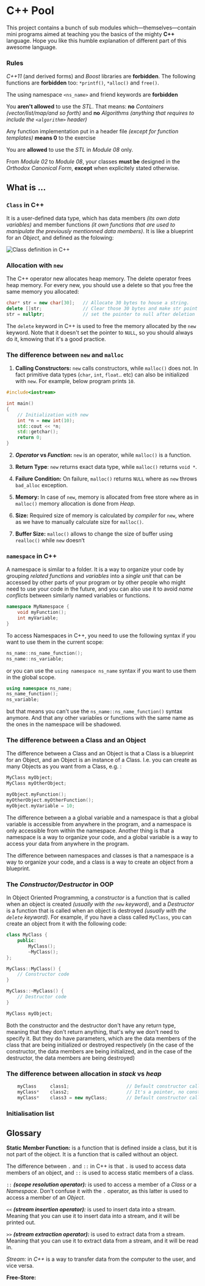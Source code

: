 # C++ Pool
This project contains a bunch of sub modules which—themselves—contain mini programs aimed at teaching you the basics of the mighty **C++** language. Hope you like this humble explanation of different part of this awesome language.

### Rules

_C++11_ (and derived forms) and _Boost_ libraries are **forbidden**. The following functions are **forbidden** too: `*printf()`, `*alloc()` and `free()`.

The using namespace `<ns_name>` and friend keywords are **forbidden**

You **aren't allowed** to use the _STL_. That means: **no** _Containers (vector/list/map/and so forth)_ and **no** _Algorithms (anything that requires to include the `<algorithm>` header)_

Any function implementation put in a header file _(except for function templates)_ **means 0** to the exercise

You are **allowed** to use the _STL_ in _Module 08_ only.

From _Module 02_ to _Module 08_, your classes **must be** designed in the _Orthodox Canonical Form_, **except** when explicitely stated otherwise.

## What is ...

### `Class` in C++
It is a user-defined data type,  which has data members _(its own data variables)_ and member functions _(it own functions that are used to manipulate the previously mentionned data members)_. It is like a blueprint for an _Object_, and defined as the folowing:

![Class definition in C++](https://media.geeksforgeeks.org/wp-content/cdn-uploads/Classes-and-Objects-in-C.png)

### Allocation with `new`
The C++ operator new allocates heap memory. The delete operator frees heap memory. For every new, you should use a delete so that you free the same memory you allocated:

```c++
char* str = new char[30];   // Allocate 30 bytes to house a string.
delete []str;               // Clear those 30 bytes and make str point nowhere.
str = nullptr;              // set the pointer to null after deletion
```

The `delete` keyword in C++ is used to free the memory allocated by the `new` keyword. Note that it doesn't set the pointer to `NULL`, so you should always do it, kmowing that it's a good practice.

### The difference between `new` and `malloc`

1. **Calling Constructors:** `new` calls constructors, while `malloc()` does not. In fact primitive data types (`char`, `int`, `float`.. etc) can also be initialized with `new`. For example, below program prints `10`.

```c++
#include<iostream>

int main()
{
    // Initialization with new
    int *n = new int(10);
    std::cout << *n;
    std::getchar();
    return 0;
}
```

2. **_Operator_ vs _Function_:** `new` is an operator, while `malloc()` is a function.

3. **Return Type**: `new` returns exact data type, while `malloc()` returns `void *`.

4. **Failure Condition:** On failure, `malloc()` returns `NULL` where as `new` throws `bad_alloc` exception.

5. **Memory:** In case of `new`, memory is allocated from free store where as in `malloc()` memory allocation is done from _Heap_.

6. **Size:** Required size of memory is calculated by _compiler_ for `new`, where as we have to manually calculate size for `malloc()`.

7. **Buffer Size:** `malloc()` allows to change the size of buffer using `realloc()` while `new` doesn’t
### `namespace` in C++
A namespace is similar to a folder. It is a way to organize your code by grouping _related functions_ and _variables_ into a _single unit_ that can be accessed by other parts of your program or by other people who might need to use your code in the future, and you can also use it to avoid _name conflicts_ between similarly named variables or functions. 

```c++
namespace MyNamespace {
    void myFunction();
    int myVariable;
}
```

To access Namespaces in C++, you need to use the following syntax if you want to use them in the current scope:

```c++
ns_name::ns_name_function();
ns_name::ns_variable;
``` 

or you can use the `using namespace ns_name` syntax if you want to use them in the global scope.

```c++
using namespace ns_name;
ns_name_function();
ns_variable;
```

but that means you can't use the `ns_name::ns_name_function()` syntax anymore. And that any other variables or functions with the same name as the ones in the namespace will be shadowed.

### The difference between a Class and an Object

The difference between a Class and an Object is that a Class is a blueprint for an Object, and an Object is an instance of a Class. I.e. you can create as many Objects as you want from a Class, e.g. :

```c++
MyClass myObject;
MyClass myOtherObject;

myObject.myFunction();
myOtherObject.myOtherFunction();
myObject.myVariable = 10;
```

The difference between a a global variable and a namespace is that a global variable is accessible from anywhere in the program, and a namespace is only accessible from within the namespace. Another thing is that a namespace is a way to organize your code, and a global variable is a way to access your data from anywhere in the program.

The difference between namespaces and classes is that a namespace is a way to organize your code, and a class is a way to create an object from a blueprint.

### The _Constructor/Destructor_ in OOP

In Object Oriented Programming, a _constructor_ is a function that is called when an object is created _(usually with the `new` keyword)_, and a _Destructor_ is a function that is called when an object is destroyed _(usually with the `delete` keyword)_. For example, if you have a class called `MyClass`, you can create an object from it with the following code:

```c++
class MyClass {
    public:
        MyClass();
        ~MyClass();
};

MyClass::MyClass() {
    // Constructor code
}

MyClass::~MyClass() {
    // Destructor code
}

MyClass myObject;
```

Both the constructor and the destructor don't have any return type, meaning that they don't return anything, that's why we don't need to specify it. But they do have parameters, which are the data members of the class that are being initialized or destroyed respectively (in the case of the constructor, the data members are being initialized, and in the case of the destructor, the data members are being destroyed)

### The difference between allocation in _stack_ vs _heap_

```c++
    myClass     class1;                     // Default constructor called, instance created on stack
    myClass*    class2;                     // It's a pointer, no constructor called.
    myClass*    class3 = new myClass;       // Default constructor called, instance created on heap/free_store
```

### Initialisation list


## Glossary

**Static Member Function:** is a function that is defined inside a class, but it is not part of the object. It is a function that is called without an object.

The difference between `.` and `::` in C++ is that `.` is used to access data members of an object, and `::` is used to access static members of a class.

`::` _**(scope resolution operator):**_ is used to access a member of a _Class_ or a _Namespace_. Don't confuse it with the `.` operator, as this latter is used to access a member of an _Object_.

`<<` _**(stream insertion operator):**_  is used to insert data into a stream. Meaning that you can use it to insert data into a stream, and it will be printed out.

`>>` _**(stream extraction operator):**_ is used to extract data from a stream. Meaning that you can use it to extract data from a stream, and it will be read in.
 
**Stream*:* in _C++_ is a way to transfer data from the computer to the user, and vice versa.

**Free-Store:** 